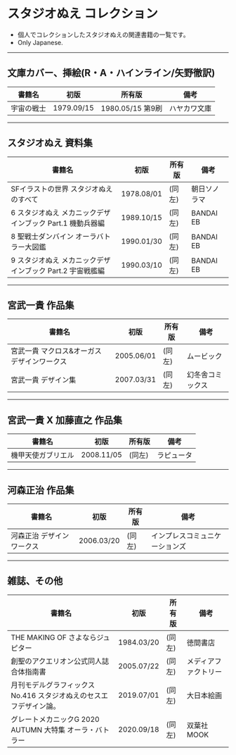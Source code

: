 # スタジオぬえ コレクション
* 個人でコレクションしたスタジオぬえの関連書籍の一覧です。
* Only Japanese.
---
## 文庫カバー、挿絵(R・A・ハインライン/矢野徹訳)
|書籍名|初版|所有版|備考|
|---|---|---|---|
|宇宙の戦士|1979.09/15|1980.05/15 第9刷|ハヤカワ文庫|
---
## スタジオぬえ 資料集
|書籍名|初版|所有版|備考|
|---|---|---|---|
|SFイラストの世界 スタジオぬえのすべて|1978.08/01|(同左)|朝日ソノラマ|
|6 スタジオぬえ メカニックデザインブック Part.1 機動兵器編|1989.10/15|(同左)|BANDAI EB|
|8 聖戦士ダンバイン オーラバトラー大図鑑|1990.01/30|(同左)|BANDAI EB|
|9 スタジオぬえ メカニックデザインブック Part.2 宇宙戦艦編|1990.03/10|(同左)|BANDAI EB|
---
## 宮武一貴 作品集
|書籍名|初版|所有版|備考|
|---|---|---|---|
|宮武一貴 マクロス&オーガス デザインワークス|2005.06/01|(同左)|ムービック|
|宮武一貴 デザイン集|2007.03/31|(同左)|幻冬舎コミックス|
---
## 宮武一貴 X 加藤直之 作品集
|書籍名|初版|所有版|備考|
|---|---|---|---|
|機甲天使ガブリエル|2008.11/05|(同左)|ラピュータ|
---
## 河森正治 作品集
|書籍名|初版|所有版|備考|
|---|---|---|---|
|河森正治 デザインワークス|2006.03/20|(同左)|インプレスコミュニケーションズ|
---
## 雑誌、その他
|書籍名|初版|所有版|備考|
|---|---|---|---|
|THE MAKING OF さよならジュピター|1984.03/20|(同左)|徳間書店|
|創聖のアクエリオン公式同人誌 合体指南書|2005.07/22|(同左)|メディアファクトリー|
|月刊モデルグラフィックス No.416 スタジオぬえのセスエフデザイン論。|2019.07/01|(同左)|大日本絵画|
|グレートメカニックG 2020 AUTUMN 大特集 オーラ・バトラー|2020.09/18|(同左)|双葉社MOOK|

